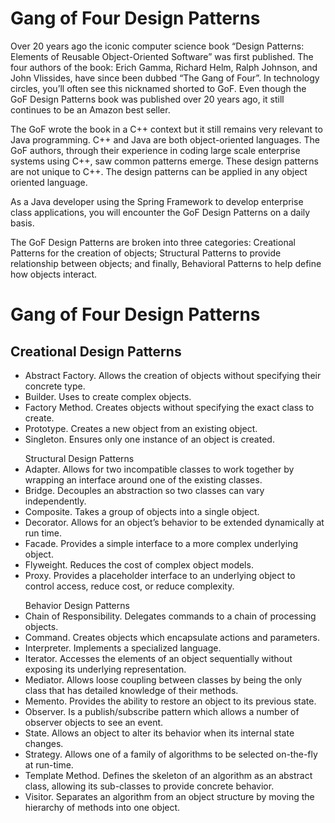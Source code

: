 # Gang of Four Design Patterns

Over 20 years ago the iconic computer science book “Design Patterns: Elements of Reusable Object-Oriented Software” was first published. The four authors of the book: Erich Gamma, Richard Helm, Ralph Johnson, and John Vlissides, have since been dubbed “The Gang of Four”. In technology circles, you’ll often see this nicknamed shorted to GoF. Even though the GoF Design Patterns book was published over 20 years ago, it still continues to be an Amazon best seller.

The GoF wrote the book in a C++ context but it still remains very relevant to Java programming. C++ and Java are both object-oriented languages. The GoF authors, through their experience in coding large scale enterprise systems using C++, saw common patterns emerge. These design patterns are not unique to C++. The design patterns can be applied in any object oriented language.

As a Java developer using the Spring Framework to develop enterprise class applications, you will encounter the GoF Design Patterns on a daily basis.

The GoF Design Patterns are broken into three categories: Creational Patterns for the creation of objects; Structural Patterns to provide relationship between objects; and finally, Behavioral Patterns to help define how objects interact.

# Gang of Four Design Patterns

## Creational Design Patterns

<ul>
<li>Abstract Factory. Allows the creation of objects without specifying their concrete type.</li>
<li>Builder. Uses to create complex objects.</li>
<li>Factory Method. Creates objects without specifying the exact class to create.</li>
<li>Prototype. Creates a new object from an existing object.</li>
<li>Singleton. Ensures only one instance of an object is created.</li>
</ul>

<ul>
Structural Design Patterns
<li>Adapter. Allows for two incompatible classes to work together by wrapping an interface around one of the existing classes.</li>
<li>Bridge. Decouples an abstraction so two classes can vary independently.</li>
<li>Composite. Takes a group of objects into a single object.</li>
<li>Decorator. Allows for an object’s behavior to be extended dynamically at run time.</li>
<li>Facade. Provides a simple interface to a more complex underlying object.</li>
<li>Flyweight. Reduces the cost of complex object models.</li>
<li>Proxy. Provides a placeholder interface to an underlying object to control access, reduce cost, or reduce complexity.</li>
</ul>

<ul>
Behavior Design Patterns
<li>Chain of Responsibility. Delegates commands to a chain of processing objects.</li>
<li>Command. Creates objects which encapsulate actions and parameters.</li>
<li>Interpreter. Implements a specialized language.</li>
<li>Iterator. Accesses the elements of an object sequentially without exposing its underlying representation.</li>
<li>Mediator. Allows loose coupling between classes by being the only class that has detailed knowledge of their methods.</li>
<li>Memento. Provides the ability to restore an object to its previous state.</li>
<li>Observer. Is a publish/subscribe pattern which allows a number of observer objects to see an event.</li>
<li>State. Allows an object to alter its behavior when its internal state changes.</li>
<li>Strategy. Allows one of a family of algorithms to be selected on-the-fly at run-time.</li>
<li>Template Method. Defines the skeleton of an algorithm as an abstract class, allowing its sub-classes to provide concrete behavior.</li>
<li>Visitor. Separates an algorithm from an object structure by moving the hierarchy of methods into one object.</li>
</ul>
